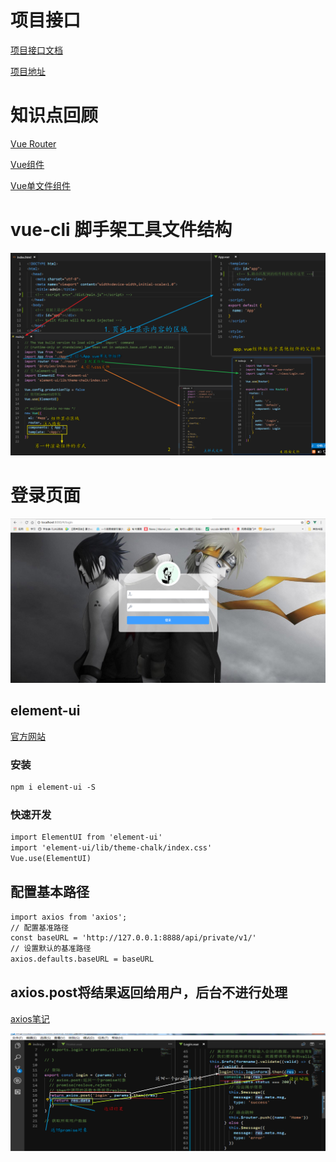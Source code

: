 # 项目接口

[项目接口文档](http://47.96.21.88:8082/)

[项目地址](http://47.96.21.88/#/login)

# 知识点回顾

[Vue Router](https://bryantout.github.io/2018/08/31/vue%E7%9A%84%E8%B7%AF%E7%94%B1/)

[Vue组件](https://bryantout.github.io/categories/vue/)

[Vue单文件组件](https://bryantout.github.io/2018/09/03/vue%E5%8D%95%E6%96%87%E4%BB%B6%E7%BB%84%E4%BB%B6/)

# vue-cli 脚手架工具文件结构

![](/mdImg/vue项目第一天.png)

# 登录页面

![](/mdImg/login.png)

## element-ui

[官方网站](http://element-cn.eleme.io/2.0/#/zh-CN/component/quickstart)

### 安装

```html
npm i element-ui -S
```

### 快速开发

```html
import ElementUI from 'element-ui'
import 'element-ui/lib/theme-chalk/index.css'
Vue.use(ElementUI)
```

## 配置基本路径

```html
import axios from 'axios';
// 配置基准路径
const baseURL = 'http://127.0.0.1:8888/api/private/v1/'
// 设置默认的基准路径
axios.defaults.baseURL = baseURL
```

## axios.post将结果返回给用户，后台不进行处理

[axios笔记](https://bryantout.github.io/2018/08/29/axios%E5%8F%8Aresource/)

![](/mdImg/axios2.png)